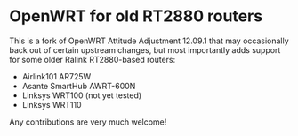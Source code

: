 OpenWRT for old RT2880 routers
==============================

This is a fork of OpenWRT Attitude Adjustment 12.09.1 that may occasionally
back out of certain upstream changes, but most importantly adds support for
some older Ralink RT2880-based routers:

- Airlink101 AR725W
- Asante SmartHub AWRT-600N
- Linksys WRT100 (not yet tested)
- Linksys WRT110

Any contributions are very much welcome!
